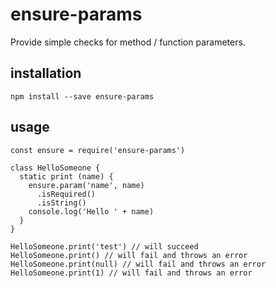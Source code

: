 # ensure-params

Provide simple checks for method / function parameters.

## installation

`npm install --save ensure-params`

## usage

```
const ensure = require('ensure-params')

class HelloSomeone {
  static print (name) {
    ensure.param('name', name)
      .isRequired()
      .isString()
    console.log('Hello ' + name)
  }
}

HelloSomeone.print('test') // will succeed
HelloSomeone.print() // will fail and throws an error
HelloSomeone.print(null) // will fail and throws an error
HelloSomeone.print(1) // will fail and throws an error
```
